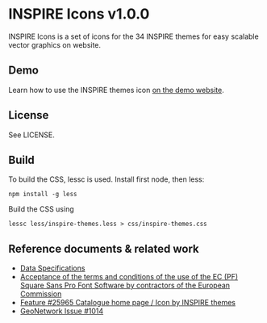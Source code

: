 # INSPIRE Icons v1.0.0

INSPIRE Icons is a set of icons for the 34 INSPIRE themes for easy scalable 
vector graphics on website.

## Demo

Learn how to use the INSPIRE themes icon [on the demo website](http://geocat.github.io/INSPIRE-themes-icons/).

## License

See LICENSE.

## Build

To build the CSS, lessc is used. Install first node, then less:

```
npm install -g less
```

Build the CSS using 
```
lessc less/inspire-themes.less > css/inspire-themes.css
```

## Reference documents & related work

* [Data Specifications](http://inspire.ec.europa.eu/index.cfm/pageid/2/list/7)
* [Acceptance of the terms and conditions of the use of the EC (PF) Square Sans Pro Font Software by contractors of the European Commission](http://ec.europa.eu/dgs/communication/services/visual_identity/pdf/font-form_en.pdf)
* [Feature #25965 Catalogue home page / Icon by INSPIRE themes](https://taskman.eionet.europa.eu/issues/25965)
* [GeoNetwork Issue #1014](https://github.com/geonetwork/core-geonetwork/issues/1014)